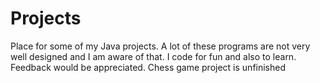 # Projects
Place for some of my Java projects.
A lot of these programs are not very well designed and I am aware of that.
I code for fun and also to learn.
Feedback would be appreciated.
Chess game project is unfinished
